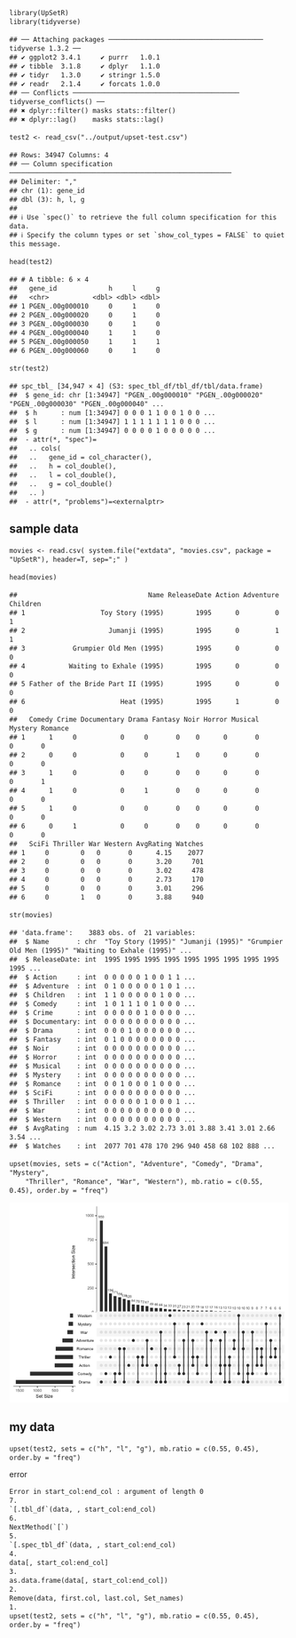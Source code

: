     library(UpSetR)
    library(tidyverse)

    ## ── Attaching packages ─────────────────────────────────────── tidyverse 1.3.2 ──
    ## ✔ ggplot2 3.4.1     ✔ purrr   1.0.1
    ## ✔ tibble  3.1.8     ✔ dplyr   1.1.0
    ## ✔ tidyr   1.3.0     ✔ stringr 1.5.0
    ## ✔ readr   2.1.4     ✔ forcats 1.0.0
    ## ── Conflicts ────────────────────────────────────────── tidyverse_conflicts() ──
    ## ✖ dplyr::filter() masks stats::filter()
    ## ✖ dplyr::lag()    masks stats::lag()

    test2 <- read_csv("../output/upset-test.csv")

    ## Rows: 34947 Columns: 4
    ## ── Column specification ────────────────────────────────────────────────────────
    ## Delimiter: ","
    ## chr (1): gene_id
    ## dbl (3): h, l, g
    ## 
    ## ℹ Use `spec()` to retrieve the full column specification for this data.
    ## ℹ Specify the column types or set `show_col_types = FALSE` to quiet this message.

    head(test2)

    ## # A tibble: 6 × 4
    ##   gene_id             h     l     g
    ##   <chr>           <dbl> <dbl> <dbl>
    ## 1 PGEN_.00g000010     0     1     0
    ## 2 PGEN_.00g000020     0     1     0
    ## 3 PGEN_.00g000030     0     1     0
    ## 4 PGEN_.00g000040     1     1     0
    ## 5 PGEN_.00g000050     1     1     1
    ## 6 PGEN_.00g000060     0     1     0

    str(test2)

    ## spc_tbl_ [34,947 × 4] (S3: spec_tbl_df/tbl_df/tbl/data.frame)
    ##  $ gene_id: chr [1:34947] "PGEN_.00g000010" "PGEN_.00g000020" "PGEN_.00g000030" "PGEN_.00g000040" ...
    ##  $ h      : num [1:34947] 0 0 0 1 1 0 0 1 0 0 ...
    ##  $ l      : num [1:34947] 1 1 1 1 1 1 1 0 0 0 ...
    ##  $ g      : num [1:34947] 0 0 0 0 1 0 0 0 0 0 ...
    ##  - attr(*, "spec")=
    ##   .. cols(
    ##   ..   gene_id = col_character(),
    ##   ..   h = col_double(),
    ##   ..   l = col_double(),
    ##   ..   g = col_double()
    ##   .. )
    ##  - attr(*, "problems")=<externalptr>

## sample data

    movies <- read.csv( system.file("extdata", "movies.csv", package = "UpSetR"), header=T, sep=";" )

    head(movies)

    ##                                 Name ReleaseDate Action Adventure Children
    ## 1                   Toy Story (1995)        1995      0         0        1
    ## 2                     Jumanji (1995)        1995      0         1        1
    ## 3            Grumpier Old Men (1995)        1995      0         0        0
    ## 4           Waiting to Exhale (1995)        1995      0         0        0
    ## 5 Father of the Bride Part II (1995)        1995      0         0        0
    ## 6                        Heat (1995)        1995      1         0        0
    ##   Comedy Crime Documentary Drama Fantasy Noir Horror Musical Mystery Romance
    ## 1      1     0           0     0       0    0      0       0       0       0
    ## 2      0     0           0     0       1    0      0       0       0       0
    ## 3      1     0           0     0       0    0      0       0       0       1
    ## 4      1     0           0     1       0    0      0       0       0       0
    ## 5      1     0           0     0       0    0      0       0       0       0
    ## 6      0     1           0     0       0    0      0       0       0       0
    ##   SciFi Thriller War Western AvgRating Watches
    ## 1     0        0   0       0      4.15    2077
    ## 2     0        0   0       0      3.20     701
    ## 3     0        0   0       0      3.02     478
    ## 4     0        0   0       0      2.73     170
    ## 5     0        0   0       0      3.01     296
    ## 6     0        1   0       0      3.88     940

    str(movies)

    ## 'data.frame':    3883 obs. of  21 variables:
    ##  $ Name       : chr  "Toy Story (1995)" "Jumanji (1995)" "Grumpier Old Men (1995)" "Waiting to Exhale (1995)" ...
    ##  $ ReleaseDate: int  1995 1995 1995 1995 1995 1995 1995 1995 1995 1995 ...
    ##  $ Action     : int  0 0 0 0 0 1 0 0 1 1 ...
    ##  $ Adventure  : int  0 1 0 0 0 0 0 1 0 1 ...
    ##  $ Children   : int  1 1 0 0 0 0 0 1 0 0 ...
    ##  $ Comedy     : int  1 0 1 1 1 0 1 0 0 0 ...
    ##  $ Crime      : int  0 0 0 0 0 1 0 0 0 0 ...
    ##  $ Documentary: int  0 0 0 0 0 0 0 0 0 0 ...
    ##  $ Drama      : int  0 0 0 1 0 0 0 0 0 0 ...
    ##  $ Fantasy    : int  0 1 0 0 0 0 0 0 0 0 ...
    ##  $ Noir       : int  0 0 0 0 0 0 0 0 0 0 ...
    ##  $ Horror     : int  0 0 0 0 0 0 0 0 0 0 ...
    ##  $ Musical    : int  0 0 0 0 0 0 0 0 0 0 ...
    ##  $ Mystery    : int  0 0 0 0 0 0 0 0 0 0 ...
    ##  $ Romance    : int  0 0 1 0 0 0 1 0 0 0 ...
    ##  $ SciFi      : int  0 0 0 0 0 0 0 0 0 0 ...
    ##  $ Thriller   : int  0 0 0 0 0 1 0 0 0 1 ...
    ##  $ War        : int  0 0 0 0 0 0 0 0 0 0 ...
    ##  $ Western    : int  0 0 0 0 0 0 0 0 0 0 ...
    ##  $ AvgRating  : num  4.15 3.2 3.02 2.73 3.01 3.88 3.41 3.01 2.66 3.54 ...
    ##  $ Watches    : int  2077 701 478 170 296 940 458 68 102 888 ...

    upset(movies, sets = c("Action", "Adventure", "Comedy", "Drama", "Mystery", 
        "Thriller", "Romance", "War", "Western"), mb.ratio = c(0.55, 0.45), order.by = "freq")

![](02-upset_files/figure-markdown_strict/unnamed-chunk-8-1.png)

## my data

    upset(test2, sets = c("h", "l", "g"), mb.ratio = c(0.55, 0.45), order.by = "freq")

error

    Error in start_col:end_col : argument of length 0
    7.
    `[.tbl_df`(data, , start_col:end_col)
    6.
    NextMethod(`[`)
    5.
    `[.spec_tbl_df`(data, , start_col:end_col)
    4.
    data[, start_col:end_col]
    3.
    as.data.frame(data[, start_col:end_col])
    2.
    Remove(data, first.col, last.col, Set_names)
    1.
    upset(test2, sets = c("h", "l", "g"), mb.ratio = c(0.55, 0.45),
    order.by = "freq")
